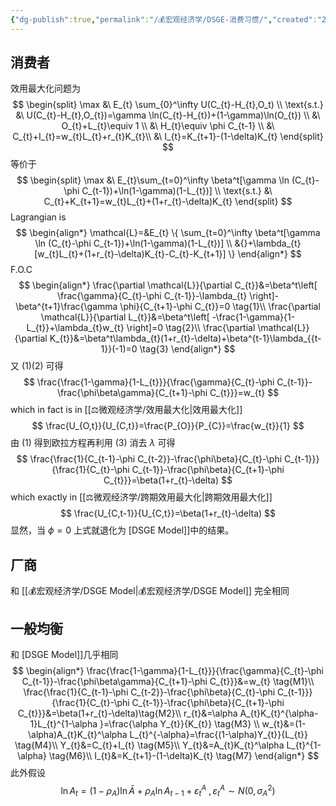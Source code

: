 ```yaml
---
{"dg-publish":true,"permalink":"/💰宏观经济学/DSGE-消费习惯/","created":"2024-10-12T10:25:07.000+08:00","updated":"2025-09-02T11:09:39.598+08:00"}
---
```


## 消费者

效用最大化问题为
$$
\begin{split}
\max &\ E_{t} \sum_{0}^\infty U(C_{t}-H_{t},O_t) \\
\text{s.t.} &\ U(C_{t}-H_{t},O_{t})=\gamma \ln(C_{t}-H_{t})+(1-\gamma)\ln(O_{t}) \\
&\ O_{t}+L_{t}\equiv 1 \\
&\ H_{t}\equiv \phi C_{t-1} \\
&\ C_{t}+I_{t}=w_{t}L_{t}+r_{t}K_{t}\\
&\ I_{t}=K_{t+1}-(1-\delta)K_{t}
\end{split}
$$
等价于
$$
\begin{split}
\max &\ E_{t}\sum_{t=0}^\infty \beta^t[\gamma \ln (C_{t}-\phi C_{t-1})+\ln(1-\gamma)(1-L_{t})] \\
\text{s.t.} &\ C_{t}+K_{t+1}=w_{t}L_{t}+(1+r_{t}-\delta)K_{t}
\end{split}
$$
Lagrangian is
$$
\begin{align*}
\mathcal{L}=&E_{t} \{ \sum_{t=0}^\infty \beta^t[\gamma \ln (C_{t}-\phi C_{t-1})+\ln(1-\gamma)(1-L_{t})] \\
&{}+\lambda_{t}[w_{t}L_{t}+(1+r_{t}-\delta)K_{t}-C_{t}-K_{t+1}] \} 
\end{align*}
$$
F.O.C
$$
\begin{align*}
\frac{\partial \mathcal{L}}{\partial C_{t}}&=\beta^t\left[ \frac{\gamma}{C_{t}-\phi C_{t-1}}-\lambda_{t} \right]-\beta^{t+1}\frac{\gamma \phi}{C_{t+1}-\phi C_{t}}=0 \tag{1}\\
\frac{\partial \mathcal{L}}{\partial L_{t}}&=\beta^t\left[ -\frac{1-\gamma}{1-L_{t}}+\lambda_{t}w_{t} \right]=0 \tag{2}\\
\frac{\partial \mathcal{L}}{\partial K_{t}}&=\beta^t\lambda_{t}(1+r_{t}-\delta)+\beta^{t-1}\lambda_{{t-1}}(-1)=0 \tag{3}
\end{align*}
$$
又 $(1)(2)$ 可得
$$
\frac{\frac{1-\gamma}{1-L_{t}}}{\frac{\gamma}{C_{t}-\phi C_{t-1}}-\frac{\phi\beta\gamma}{C_{t+1}-\phi C_{t}}}=w_{t}
$$
which in fact is in [[⚖️微观经济学/效用最大化\|效用最大化]]
$$
\frac{U_{O,t}}{U_{C,t}}=\frac{P_{O}}{P_{C}}=\frac{w_{t}}{1}
$$
由 $(1)$ 得到欧拉方程再利用 $(3)$ 消去 $\lambda$ 可得
$$
\frac{\frac{1}{C_{t-1}-\phi C_{t-2}}-\frac{\phi\beta}{C_{t}-\phi C_{t-1}}}{\frac{1}{C_{t}-\phi C_{t-1}}-\frac{\phi\beta}{C_{t+1}-\phi C_{t}}}=\beta(1+r_{t}-\delta)
$$
which exactly in [[⚖️微观经济学/跨期效用最大化\|跨期效用最大化]]
$$
\frac{U_{C,t-1}}{U_{C,t}}=\beta(1+r_{t}-\delta)
$$
显然，当 $\phi=0$ 上式就退化为 [DSGE Model]]中的结果。

## 厂商

和 [[💰宏观经济学/DSGE Model\|💰宏观经济学/DSGE Model]] 完全相同

## 一般均衡

和 [DSGE Model]]几乎相同
$$
\begin{align*}
\frac{\frac{1-\gamma}{1-L_{t}}}{\frac{\gamma}{C_{t}-\phi C_{t-1}}-\frac{\phi\beta\gamma}{C_{t+1}-\phi C_{t}}}&=w_{t} \tag{M1}\\
\frac{\frac{1}{C_{t-1}-\phi C_{t-2}}-\frac{\phi\beta}{C_{t}-\phi C_{t-1}}}{\frac{1}{C_{t}-\phi C_{t-1}}-\frac{\phi\beta}{C_{t+1}-\phi C_{t}}}&=\beta(1+r_{t}-\delta)\tag{M2}\\
r_{t}&=\alpha A_{t}K_{t}^{\alpha-1}L_{t}^{1-\alpha }=\frac{\alpha Y_{t}}{K_{t}} \tag{M3} \\
w_{t}&=(1-\alpha)A_{t}K_{t}^\alpha L_{t}^{-\alpha}=\frac{(1-\alpha)Y_{t}}{L_{t}} \tag{M4}\\
Y_{t}&=C_{t}+I_{t} \tag{M5}\\
Y_{t}&=A_{t}K_{t}^\alpha L_{t}^{1-\alpha} \tag{M6}\\
I_{t}&=K_{t+1}-(1-\delta)K_{t} \tag{M7}
\end{align*}
$$
此外假设
$$
\ln A_{t}=(1-\rho_{A})\ln \bar{A}+\rho_{A}\ln A_{t-1}+\varepsilon_{t}^A\ ,\varepsilon_{t}^A\sim N(0,\sigma_{A}^{2})
$$